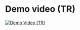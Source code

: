 # Demo video (TR)

[![Demo Video (TR)](https://img.youtube.com/vi/PQBo1M7sRv0/0.jpg)](https://www.youtube.com/watch?v=PQBo1M7sRv0)
